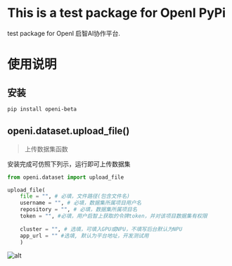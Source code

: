 # This is a test package for OpenI PyPi

test package for OpenI 启智AI协作平台.

# 使用说明

## 安装

```bash
pip install openi-beta
```

## openi.dataset.upload_file()

> 上传数据集函数

安装完成可仿照下列示，运行即可上传数据集

```python
from openi.dataset import upload_file

upload_file(
    file = "", # 必填，文件路径(包含文件名)
    username = "", # 必填，数据集所属项目用户名
    repository = "", # 必填，数据集所属项目名
    token = "", #必填，用户启智上获取的令牌token，并对该项目数据集有权限
    
    cluster = "", # 选填，可填入GPU或NPU，不填写后台默认为NPU
    app_url = "" #选填, 默认为平台地址，开发测试用
    )
```
![alt](https://openi.pcl.ac.cn/OpenIOSSG/openi-pypi/raw/commit/7d3365f667974c5a06aaeb390003a3b929fde0d9/media/4.png)